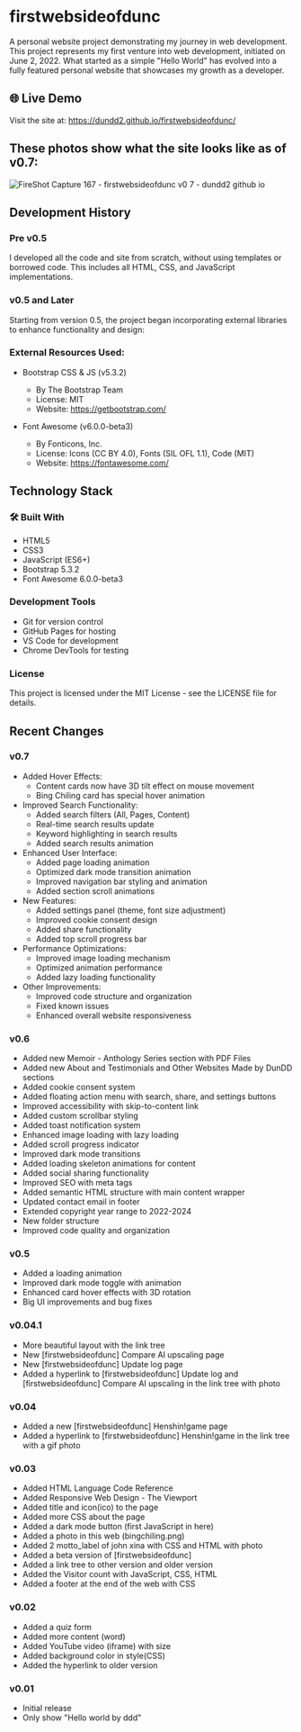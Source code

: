 # firstwebsideofdunc

A personal website project demonstrating my journey in web development.
This project represents my first venture into web development, initiated on June 2, 2022. What started as a simple "Hello World" has evolved into a fully featured personal website that showcases my growth as a developer.

## 🌐 Live Demo
Visit the site at: https://dundd2.github.io/firstwebsideofdunc/

## These photos show what the site looks like as of v0.7:
![FireShot Capture 167 - firstwebsideofdunc v0 7 - dundd2 github io](https://github.com/user-attachments/assets/4e5ddde2-46fa-4fa4-9616-eb136b2b9ed6)

## Development History

### Pre v0.5
I developed all the code and site from scratch, without using templates or borrowed code. This includes all HTML, CSS, and JavaScript implementations.

### v0.5 and Later
Starting from version 0.5, the project began incorporating external libraries to enhance functionality and design:
### External Resources Used:
- Bootstrap CSS & JS (v5.3.2)
  - By The Bootstrap Team
  - License: MIT
  - Website: https://getbootstrap.com/

- Font Awesome (v6.0.0-beta3)
  - By Fonticons, Inc.
  - License: Icons (CC BY 4.0), Fonts (SIL OFL 1.1), Code (MIT)
  - Website: https://fontawesome.com/

## Technology Stack

### 🛠️ Built With
- HTML5
- CSS3
- JavaScript (ES6+)
- Bootstrap 5.3.2
- Font Awesome 6.0.0-beta3

### Development Tools
- Git for version control
- GitHub Pages for hosting
- VS Code for development
- Chrome DevTools for testing

### License
This project is licensed under the MIT License - see the LICENSE file for details.

## Recent Changes

### v0.7
- Added Hover Effects:
  - Content cards now have 3D tilt effect on mouse movement
  - Bing Chiling card has special hover animation
- Improved Search Functionality:
  - Added search filters (All, Pages, Content)
  - Real-time search results update
  - Keyword highlighting in search results
  - Added search results animation
- Enhanced User Interface:
  - Added page loading animation
  - Optimized dark mode transition animation
  - Improved navigation bar styling and animation
  - Added section scroll animations
- New Features:
  - Added settings panel (theme, font size adjustment)
  - Improved cookie consent design
  - Added share functionality
  - Added top scroll progress bar
- Performance Optimizations:
  - Improved image loading mechanism
  - Optimized animation performance
  - Added lazy loading functionality
- Other Improvements:
  - Improved code structure and organization
  - Fixed known issues
  - Enhanced overall website responsiveness

### v0.6
- Added new Memoir - Anthology Series section with PDF Files
- Added new About and Testimonials and Other Websites Made by DunDD sections
- Added cookie consent system
- Added floating action menu with search, share, and settings buttons
- Improved accessibility with skip-to-content link
- Added custom scrollbar styling
- Added toast notification system
- Enhanced image loading with lazy loading
- Added scroll progress indicator
- Improved dark mode transitions
- Added loading skeleton animations for content
- Added social sharing functionality
- Improved SEO with meta tags
- Added semantic HTML structure with main content wrapper
- Updated contact email in footer
- Extended copyright year range to 2022-2024
- New folder structure
- Improved code quality and organization

### v0.5
- Added a loading animation
- Improved dark mode toggle with animation
- Enhanced card hover effects with 3D rotation
- Big UI improvements and bug fixes

### v0.04.1
- More beautiful layout with the link tree
- New [firstwebsideofdunc] Compare AI upscaling page
- New [firstwebsideofdunc] Update log page
- Added a hyperlink to [firstwebsideofdunc] Update log and [firstwebsideofdunc] Compare AI upscaling in the link tree with photo

### v0.04
- Added a new [firstwebsideofdunc] Henshin!game page
- Added a hyperlink to [firstwebsideofdunc] Henshin!game in the link tree with a gif photo

### v0.03
- Added HTML Language Code Reference
- Added Responsive Web Design - The Viewport
- Added title and icon(ico) to the page
- Added more CSS about the page
- Added a dark mode button (first JavaScript in here)
- Added a photo in this web (bingchiling.png)
- Added 2 motto_label of john xina with CSS and HTML with photo
- Added a beta version of [firstwebsideofdunc]
- Added a link tree to other version and older version
- Added the Visitor count with JavaScript, CSS, HTML
- Added a footer at the end of the web with CSS

### v0.02
- Added a quiz form
- Added more content (word)
- Added YouTube video (iframe) with size
- Added background color in style(CSS)
- Added the hyperlink to older version

### v0.01
- Initial release
- Only show "Hello world by ddd"

